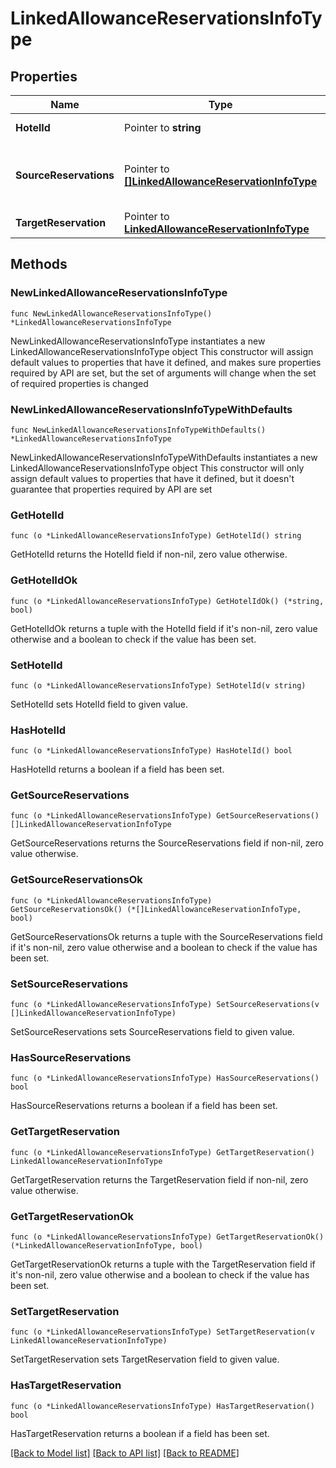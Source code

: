 # LinkedAllowanceReservationsInfoType

## Properties

Name | Type | Description | Notes
------------ | ------------- | ------------- | -------------
**HotelId** | Pointer to **string** | The resort code. | [optional] 
**SourceReservations** | Pointer to [**[]LinkedAllowanceReservationInfoType**](LinkedAllowanceReservationInfoType.md) | List of Package Allowance Source reservations. | [optional] 
**TargetReservation** | Pointer to [**LinkedAllowanceReservationInfoType**](LinkedAllowanceReservationInfoType.md) |  | [optional] 

## Methods

### NewLinkedAllowanceReservationsInfoType

`func NewLinkedAllowanceReservationsInfoType() *LinkedAllowanceReservationsInfoType`

NewLinkedAllowanceReservationsInfoType instantiates a new LinkedAllowanceReservationsInfoType object
This constructor will assign default values to properties that have it defined,
and makes sure properties required by API are set, but the set of arguments
will change when the set of required properties is changed

### NewLinkedAllowanceReservationsInfoTypeWithDefaults

`func NewLinkedAllowanceReservationsInfoTypeWithDefaults() *LinkedAllowanceReservationsInfoType`

NewLinkedAllowanceReservationsInfoTypeWithDefaults instantiates a new LinkedAllowanceReservationsInfoType object
This constructor will only assign default values to properties that have it defined,
but it doesn't guarantee that properties required by API are set

### GetHotelId

`func (o *LinkedAllowanceReservationsInfoType) GetHotelId() string`

GetHotelId returns the HotelId field if non-nil, zero value otherwise.

### GetHotelIdOk

`func (o *LinkedAllowanceReservationsInfoType) GetHotelIdOk() (*string, bool)`

GetHotelIdOk returns a tuple with the HotelId field if it's non-nil, zero value otherwise
and a boolean to check if the value has been set.

### SetHotelId

`func (o *LinkedAllowanceReservationsInfoType) SetHotelId(v string)`

SetHotelId sets HotelId field to given value.

### HasHotelId

`func (o *LinkedAllowanceReservationsInfoType) HasHotelId() bool`

HasHotelId returns a boolean if a field has been set.

### GetSourceReservations

`func (o *LinkedAllowanceReservationsInfoType) GetSourceReservations() []LinkedAllowanceReservationInfoType`

GetSourceReservations returns the SourceReservations field if non-nil, zero value otherwise.

### GetSourceReservationsOk

`func (o *LinkedAllowanceReservationsInfoType) GetSourceReservationsOk() (*[]LinkedAllowanceReservationInfoType, bool)`

GetSourceReservationsOk returns a tuple with the SourceReservations field if it's non-nil, zero value otherwise
and a boolean to check if the value has been set.

### SetSourceReservations

`func (o *LinkedAllowanceReservationsInfoType) SetSourceReservations(v []LinkedAllowanceReservationInfoType)`

SetSourceReservations sets SourceReservations field to given value.

### HasSourceReservations

`func (o *LinkedAllowanceReservationsInfoType) HasSourceReservations() bool`

HasSourceReservations returns a boolean if a field has been set.

### GetTargetReservation

`func (o *LinkedAllowanceReservationsInfoType) GetTargetReservation() LinkedAllowanceReservationInfoType`

GetTargetReservation returns the TargetReservation field if non-nil, zero value otherwise.

### GetTargetReservationOk

`func (o *LinkedAllowanceReservationsInfoType) GetTargetReservationOk() (*LinkedAllowanceReservationInfoType, bool)`

GetTargetReservationOk returns a tuple with the TargetReservation field if it's non-nil, zero value otherwise
and a boolean to check if the value has been set.

### SetTargetReservation

`func (o *LinkedAllowanceReservationsInfoType) SetTargetReservation(v LinkedAllowanceReservationInfoType)`

SetTargetReservation sets TargetReservation field to given value.

### HasTargetReservation

`func (o *LinkedAllowanceReservationsInfoType) HasTargetReservation() bool`

HasTargetReservation returns a boolean if a field has been set.


[[Back to Model list]](../README.md#documentation-for-models) [[Back to API list]](../README.md#documentation-for-api-endpoints) [[Back to README]](../README.md)


